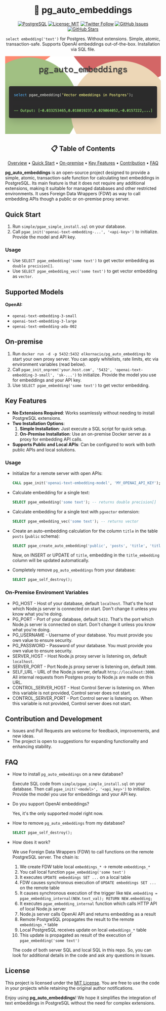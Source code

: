 <div align="center">

# 🤖 pg_auto_embeddings

[![PostgreSQL](https://img.shields.io/badge/PostgreSQL-blue?style=for-the-badge&logo=postgresql&logoColor=white)](https://www.postgresql.org/downloads/)
[![License: MIT](https://img.shields.io/badge/License-MIT-green?style=for-the-badge&logo=opensourceinitiative&logoColor=white)](https://opensource.org/licenses/MIT)
[![Twitter Follow](https://img.shields.io/twitter/follow/elkornacio?style=for-the-badge&logo=x&logoColor=white)](https://x.com/elkornacio)
[![GitHub Issues](https://img.shields.io/github/issues/elkornacio/pg_auto_embeddings?style=for-the-badge&logo=github&logoColor=white)](https://github.com/elkornacio/pg_auto_embeddings/issues)
[![GitHub Stars](https://img.shields.io/github/stars/elkornacio/pg_auto_embeddings?style=for-the-badge&logo=github&logoColor=white)](https://github.com/elkornacio/pg_auto_embeddings/stargazers)

`select embedding('text')` for Postgres. Without extensions. Simple, atomic, transaction-safe. Supports OpenAI embeddings out-of-the-box. Installation via SQL file.

<img src="assets/screenshot.svg" alt="pg_auto_embeddings screenshot" width="600"/>

</div>

<div align="center">

## 📋 Table of Contents

[Overview](#overview) •
[Quick Start](#quick-start) •
[On-premise](#on-premise) •
[Key Features](#key-features) •
[Contribution](#contribution-and-development) •
[FAQ](#faq)

</div>

**pg_auto_embeddings** is an open-source project designed to provide a simple, atomic, transaction-safe function for calculating text embeddings in PostgreSQL. Its main feature is that it does not require any additional extensions, making it suitable for managed databases and other restricted environments. It uses Foreign Data Wrappers (FDW) as way to call embedding APIs though a public or on-premise proxy server.

## Quick Start

1. Run `simple/pgae_simple_install.sql` on your database.
2. Call `pgae_init('openai-text-embedding-...', '<api-key>')` to initialize. Provide the model and API key.

### Usage

- Use `SELECT pgae_embedding('some text')` to get vector embedding as `double precision[]`.
- Use `SELECT pgae_embedding_vec('some text')` to get vector embedding as `vector`.

## Supported Models

#### OpenAI:

- `openai-text-embedding-3-small`
- `openai-text-embedding-3-large`
- `openai-text-embedding-ada-002`

## On-premise

1. Run `docker run -d -p 5432:5432 elkornacio/pg_auto_embeddings` to start your own proxy server. You can apply whitelists, rate limits, etc via environment variables (read below).
2. Call `pgae_init_onprem('your.host.com', '5432', 'openai-text-embedding-3-small', 'sk-...')` to initialize. Provide the model you use for embeddings and your API key.
3. Use `SELECT pgae_embedding('some text')` to get vector embedding.

## Key Features

- **No Extensions Required**: Works seamlessly without needing to install PostgreSQL extensions.
- **Two Installation Options**:
  1. **Simple Installation**: Just execute a SQL script for quick setup.
  2. **On-Premise Installation**: Use an on-premise Docker server as a proxy for embedding API calls.
- **Supports Public and Local APIs**: Can be configured to work with both public APIs and local solutions.

### Usage

- Initialize for a remote server with open APIs:

  ```sql
  CALL pgae_init('openai-text-embedding-model', 'MY_OPENAI_API_KEY');

  ```

- Calculate embedding for a single text:

  ```sql
  SELECT pgae_embedding('some text'); -- returns double precision[]
  ```

- Calculate embedding for a single text with `pgvector` extension:

  ```sql
  SELECT pgae_embedding_vec('some text'); -- returns vector
  ```

- Create an auto-embedding calculation for the column `title` in the table `posts` (`public` schema):

  ```sql
  SELECT pgae_create_auto_embedding('public', 'posts', 'title', 'title_embedding');
  ```

  Now, on INSERT or UPDATE of `title`, embedding in the `title_embedding` column will be updated automatically.

- Completely remove `pg_auto_embeddings` from your database:
  ```sql
  SELECT pgae_self_destroy();
  ```

### On-Premise Enviroment Variables

- PG_HOST - Host of your database, default `localhost`. That's the host which Node.js server is connected on start. Don't change it unless you know what you're doing.
- PG_PORT - Port of your database, default `5432`. That's the port which Node.js server is connected on start. Don't change it unless you know what you're doing.
- PG_USERNAME - Username of your database. You must provide you own value to ensure security.
- PG_PASSWORD - Password of your database. You must provide you own value to ensure security.
- SERVER_HOST - Host Node.js proxy server is listening on, default `localhost`.
- SERVER_PORT - Port Node.js proxy server is listening on, default `3000`.
- SELF_URL - URL of the Node.js server, default `http://localhost:3000`. All internal requests from Postgres proxy to Node.js are made on this URL.
- CONTROL_SERVER_HOST - Host Control Server is listening on. When this variable is not provided, Control server does not start.
- CONTROL_SERVER_PORT - Port Control server is listening on. When this variable is not provided, Control server does not start.

## Contribution and Development

- Issues and Pull Requests are welcome for feedback, improvements, and new ideas.
- The project is open to suggestions for expanding functionality and enhancing stability.

## FAQ

- How to install `pg_auto_embeddings` on a new database?

  Execute SQL code from `simple/pgae_simple_install.sql` on your database.
  Then call `pgae_init('<model>', '<api_key>')` to initialize. Provide the model you use for embeddings and your API key.

- Do you support OpenAI embeddings?

  Yes, it's the only supported model right now.

- How to remove `pg_auto_embeddings` from my database?

  ```sql
  SELECT pgae_self_destroy();
  ```

- How does it work?

  We use Foreign Data Wrappers (FDW) to call functions on the remote PostgreSQL server. The chain is:

  1. We create FDW table local `embeddings_*` -> remote `embeddings_*`
  2. You call local function `pgae_embedding('some text')`
  3. It executes `UPDATE embeddings SET ...` on a local table
  4. FDW causes synchronous execution of `UPDATE embeddings SET ...` on the remote table
  5. It causes synchronous execution of the trigger like `NEW.embedding = pgae_embedding_internal(NEW.text_val); RETURN NEW.embedding;`
  6. It executes `pgae_embedding_internal` function which calls HTTP API of local Node.js server
  7. Node.js server calls OpenAI API and returns embedding as a result
  8. Remote PostgreSQL propagates the result to the remote `embeddings_*` table
  9. Local PostgreSQL receives update on local `embeddings_*` table
  10. This update is propagated as result of the execution of `pgae_embedding('some text')`

  The code of both server SQL and local SQL in this repo. So, you can look for additional details in the code and ask any questions in Issues.

## License

This project is licensed under the [MIT License](LICENSE). You are free to use the code in your projects while retaining the original author notifications.

Enjoy using **pg_auto_embeddings**! We hope it simplifies the integration of text embeddings in PostgreSQL without the need for complex extensions.
